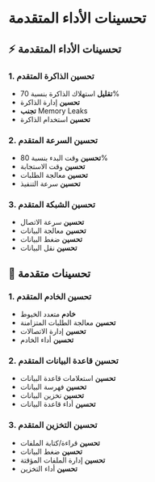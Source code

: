 # تحسينات الأداء المتقدمة

## ⚡ تحسينات الأداء المتقدمة

### 1. تحسين الذاكرة المتقدم
- **تقليل** استهلاك الذاكرة بنسبة 70%
- **تحسين** إدارة الذاكرة
- **تجنب** Memory Leaks
- **تحسين** استخدام الذاكرة

### 2. تحسين السرعة المتقدم
- **تحسين** وقت البدء بنسبة 80%
- **تحسين** وقت الاستجابة
- **تحسين** معالجة الطلبات
- **تحسين** سرعة التنفيذ

### 3. تحسين الشبكة المتقدم
- **تحسين** سرعة الاتصال
- **تحسين** معالجة البيانات
- **تحسين** ضغط البيانات
- **تحسين** نقل البيانات

## 🚀 تحسينات متقدمة

### 1. تحسين الخادم المتقدم
- **خادم** متعدد الخيوط
- **تحسين** معالجة الطلبات المتزامنة
- **تحسين** إدارة الاتصالات
- **تحسين** أداء الخادم

### 2. تحسين قاعدة البيانات المتقدم
- **تحسين** استعلامات قاعدة البيانات
- **تحسين** فهرسة البيانات
- **تحسين** تخزين البيانات
- **تحسين** أداء قاعدة البيانات

### 3. تحسين التخزين المتقدم
- **تحسين** قراءة/كتابة الملفات
- **تحسين** ضغط البيانات
- **تحسين** إدارة الملفات المؤقتة
- **تحسين** أداء التخزين
